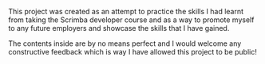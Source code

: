 This project was created as an attempt to practice the skills I had learnt from taking the Scrimba developer course and as a way to promote myself to any future employers and showcase the skills
that I have gained.

The contents inside are by no means perfect and I would welcome any constructive feedback which is way I have allowed this project to be public!
